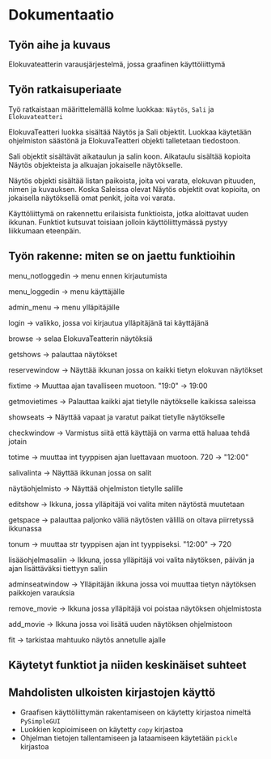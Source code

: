 # Dokumentaatio

## Työn aihe ja kuvaus
Elokuvateatterin varausjärjestelmä, jossa graafinen käyttöliittymä

## Työn ratkaisuperiaate
Työ ratkaistaan määrittelemällä kolme luokkaa: `Näytös`, `Sali` ja `Elokuvateatteri`

ElokuvaTeatteri luokka sisältää Näytös ja Sali objektit. Luokkaa käytetään ohjelmiston säästönä ja ElokuvaTeatteri objekti talletetaan tiedostoon.

Sali objektit sisältävät aikataulun ja salin koon. Aikataulu sisältää kopioita Näytös objekteista ja alkuajan jokaiselle näytökselle.

Näytös objekti sisältää listan paikoista, joita voi varata, elokuvan pituuden, nimen ja kuvauksen. Koska Saleissa olevat Näytös objektit ovat kopioita, on jokaisella näytöksellä omat penkit, joita voi varata.

Käyttöliittymä on rakennettu erilaisista funktioista, jotka aloittavat uuden ikkunan. Funktiot kutsuvat toisiaan jolloin käyttöliittymässä pystyy liikkumaan eteenpäin.

## Työn rakenne: miten se on jaettu funktioihin
menu_notloggedin -> menu ennen kirjautumista

menu_loggedin -> menu käyttäjälle

admin_menu -> menu ylläpitäjälle

login -> valikko, jossa voi kirjautua ylläpitäjänä tai käyttäjänä

browse -> selaa ElokuvaTeatterin näytöksiä

getshows -> palauttaa näytökset

reservewindow -> Näyttää ikkunan jossa on kaikki tietyn elokuvan näytökset

fixtime -> Muuttaa ajan tavalliseen muotoon. "19:0" -> 19:00

getmovietimes -> Palauttaa kaikki ajat tietylle näytökselle kaikissa saleissa

showseats -> Näyttää vapaat ja varatut paikat tietylle näytökselle

checkwindow -> Varmistus siitä että käyttäjä on varma että haluaa tehdä jotain

totime -> muuttaa int tyyppisen ajan luettavaan muotoon. 720 -> "12:00"

salivalinta -> Näyttää ikkunan jossa on salit

näytäohjelmisto -> Näyttää ohjelmiston tietylle salille

editshow -> Ikkuna, jossa ylläpitäjä voi valita miten näytöstä muutetaan

getspace -> palauttaa paljonko väliä näytösten välillä on oltava piirretyssä ikkunassa

tonum -> muuttaa str tyyppisen ajan int tyyppiseksi. "12:00" -> 720

lisääohjelmasaliin -> Ikkuna, jossa ylläpitäjä voi valita näytöksen, päivän ja ajan lisättäväksi tiettyyn saliin

adminseatwindow -> Ylläpitäjän ikkuna jossa voi muuttaa tietyn näytöksen paikkojen varauksia

remove_movie -> Ikkuna jossa ylläpitäjä voi poistaa näytöksen ohjelmistosta

add_movie -> Ikkuna jossa voi lisätä uuden näytöksen ohjelmistoon

fit -> tarkistaa mahtuuko näytös annetulle ajalle

## Käytetyt funktiot ja niiden keskinäiset suhteet


## Mahdolisten ulkoisten kirjastojen käyttö
* Graafisen käyttöliittymän rakentamiseen on käytetty kirjastoa nimeltä `PySimpleGUI`
* Luokkien kopioimiseen on käytetty `copy` kirjastoa
* Ohjelman tietojen tallentamiseen ja lataamiseen käytetään `pickle` kirjastoa